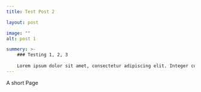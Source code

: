 ```yaml
---
title: Test Post 2

layout: post

image: ""
alt: post 1

summery: >-
    ### Testing 1, 2, 3
    
    Lorem ipsum dolor sit amet, consectetur adipiscing elit. Integer consequat a enim nec porttitor.
---
```


A short Page